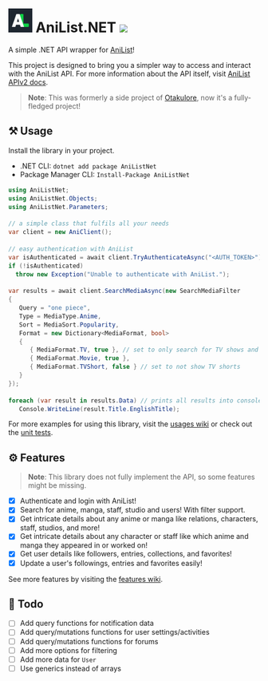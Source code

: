 # <img src="docs/icon.png" width="48px"/> AniList.NET [![](https://img.shields.io/nuget/v/AniListNet?label=NuGet&logo=nuget&style=flat-square)](https://nuget.org/packages/AniListNet)

A simple .NET API wrapper for [AniList](https://anilist.co)!

This project is designed to bring you a simpler way to access and interact with the AniList API. For more information
about the API itself, visit [AniList APIv2 docs](https://anilist.gitbook.io/anilist-apiv2-docs).

> **Note**: This was formerly a side project of [Otakulore](https://github.com/dentolos19/Otakulore), now it's a fully-fledged project!

## ⚒️ Usage

Install the library in your project.

- .NET CLI: `dotnet add package AniListNet`
- Package Manager CLI: `Install-Package AniListNet`

```cs
using AniListNet;
using AniListNet.Objects;
using AniListNet.Parameters;

// a simple class that fulfils all your needs
var client = new AniClient();

// easy authentication with AniList
var isAuthenticated = await client.TryAuthenticateAsync("<AUTH_TOKEN>");
if (!isAuthenticated)
  throw new Exception("Unable to authenticate with AniList.");

var results = await client.SearchMediaAsync(new SearchMediaFilter
{
   Query = "one piece",
   Type = MediaType.Anime,
   Sort = MediaSort.Popularity,
   Format = new Dictionary<MediaFormat, bool>
   {
      { MediaFormat.TV, true }, // set to only search for TV shows and movies
      { MediaFormat.Movie, true },
      { MediaFormat.TVShort, false } // set to not show TV shorts
   }
});

foreach (var result in results.Data) // prints all results into console
   Console.WriteLine(result.Title.EnglishTitle);
```

For more examples for using this library, visit the [usages wiki](https://github.com/dentolos19/AniListNet/wiki/Usages)
or check out the [unit tests](./AniListNet.Tests).

## ⚙️ Features

> **Note**: This library does not fully implement the API, so some features might be missing.

- [x] Authenticate and login with AniList!
- [x] Search for anime, manga, staff, studio and users! With filter support.
- [x] Get intricate details about any anime or manga like relations, characters, staff, studios, and more!
- [x] Get intricate details about any character or staff like which anime and manga they appeared in or worked on!
- [x] Get user details like followers, entries, collections, and favorites!
- [x] Update a user's followings, entries and favorites easily!

See more features by visiting the [features wiki](https://github.com/dentolos19/AniListNet/wiki/Features).

## 🔨 Todo

- [ ] Add query functions for notification data
- [ ] Add query/mutations functions for user settings/activities
- [ ] Add query/mutations functions for forums
- [ ] Add more options for filtering
- [ ] Add more data for `User`
- [ ] Use generics instead of arrays